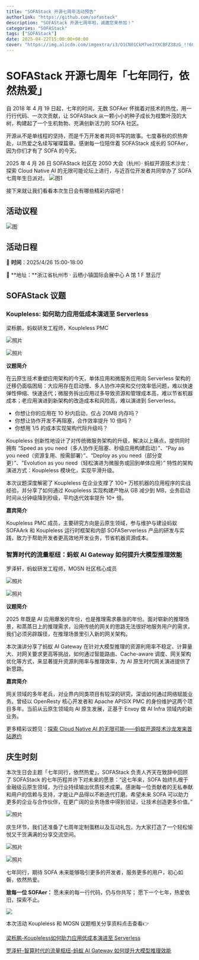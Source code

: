 ```yaml
---
title: "SOFAStack 开源七周年活动预告"
authorlink: "https://github.com/sofastack"
description: "SOFAStack 开源七周年啦，诚邀您来参加！"
categories: "SOFAStack"
tags: ["SOFAStack"]
date: 2025-04-22T15:00:00+08:00
cover: "https://img.alicdn.com/imgextra/i3/O1CN01CkM7ve1YXCBFZ38zG_!!6000000003068-2-tps-1080-540.png"
---
```


# SOFAStack 开源七周年「七年同行，依然热爱」

自 2018 年 4 月 19 日起，七年的时间，无数 SOFAer 怀揣着对技术的热忱，用一行行代码、一次次贡献，让 SOFAStack 从一颗小小的种子成长为枝繁叶茂的大树，构建起了一个生机勃勃、充满创新活力的 SOFA 社区。

开源从不是单线程的坚持，而是千万开发者共同书写的故事。七度春秋的炽热奔赴，以热爱之名续写璀璨篇章。感谢每一位陪伴着 SOFAStack 成长的 SOFAer，因为你们才有了 SOFA 的今天。

2025 年 4 月 26 日 SOFAStack 社区在 2050 大会（杭州）· 蚂蚁开源技术沙龙：探索 Cloud Native AI 的无限可能论坛上进行，与近百位开发者共同举办了 SOFA 七周年生日派对。
![图1](https://img.alicdn.com/imgextra/i3/O1CN01U3OTyt1rJQyqNCLB5_!!6000000005610-0-tps-1600-1066.jpg)

接下来就让我们看看本次生日会有哪些精彩内容吧！

## 活动议程

![图](https://img.alicdn.com/imgextra/i1/O1CN01KTy6wK1CApI2TH0z1_!!6000000000041-0-tps-1080-4737.jpg)

## 活动日程

📅 ​**时间**​：2025/4/26 15:00-18:00

📍 **​地址：​**浙江省杭州市 · 云栖小镇国际会展中心 A 馆 1 F 慧云厅

## SOFAStack 议题

### Koupleless: 如何助力应用低成本演进至 Serverless

梁栎鹏，蚂蚁研发工程师，Koupleless PMC

![照片](https://img.alicdn.com/imgextra/i1/O1CN01vwfkiX214uZzde3XZ_!!6000000006932-0-tps-3999-2663.jpg)

![照片](https://img.alicdn.com/imgextra/i3/O1CN01iOS6zw1pWb8G5VPu6_!!6000000005368-0-tps-3998-2665.jpg)

**议题简介**

在云原生技术重塑应用架构的今天，单体应用和微服务应用向 Serverless 架构的迁移仍面临困局：大应用存在启动慢、多人协作冲突和交付效率低问题，难以快速弹性伸缩、快速迭代；微服务拆出应用过多导致资源和管理成本高，难以节省机器成本；老应用演进到新架构的改造成本和风险高，难以演进到 Serverless。

* 你想让你的应用在 10 秒内启动，仅占 20MB 内存吗？
* 你想让协作开发不再阻塞，合作效率提升 10 倍吗？
* 你想用 1/5 的成本实现架构代际升级吗？

Koupleless 创新性地设计了对传统微服务架构的升级，解决以上痛点，提供同时拥有 “Speed as you need（多人协作无阻塞、秒级应用构建启动）”、“Pay as you need（资源复用、按需部署）”、“Deploy as you need（部分变更）”、"Evolution as you need（轻松演进为微服务或回到单体应用）” 特性的架构演进方式：Koupleless 模块化，实现平滑升级。

本次议题深度解密了 Koupleless 在企业支撑了 100+ 万核机器的应用程序的实战经验，并分享了如何通过 Koupleless 实现构建产物从 GB 减少到 MB，业务启动时间从分钟级降到秒级，平均迭代效率提升 10+ 倍。

**嘉宾简介**

Koupleless PMC 成员，主要研究方向是云原生领域，参与维护与建设蚂蚁 SOFAArk 和 Koupleless 运行时框架和内部 SOFAServerless 产品的研发与实践，致力于帮助开发者更高效地开发业务，节省机器资源成本。

### 智算时代的流量枢纽：蚂蚁 AI Gateway 如何提升大模型推理效能

罗泽轩，蚂蚁研发工程师，MOSN 社区核心成员

![照片](https://img.alicdn.com/imgextra/i2/O1CN011qX9PB1rxjpnmjcLJ_!!6000000005698-0-tps-2000-1331.jpg)

![照片](https://img.alicdn.com/imgextra/i1/O1CN01EgBWlF1FU0jAoMoHF_!!6000000000489-0-tps-1067-711.jpg)

**议题简介**

2025 年既是 AI 应用爆发的年份，也是推理需求暴涨的年份。面对崭新的推理场景，和蒸蒸日上的推理需求，沿用传统的网关的思路无法很好地服务用户的需求，我们必须另辟蹊径，在推理场景里引入新的网关架构。

本次演讲分享了蚂蚁 AI Gateway 在针对大模型推理的资源利用率不稳定、计算量大、对网关要求更高等挑战，如何通过智能路由、Cache-aware 调度、网关架构优化等方式，来显著提升资源利用率与推理效率，为 AI 原生时代网关演进提供了新思路。

**嘉宾简介**

网关领域的多年老兵，对业界内同类项目有较深的研究，深谙如何通过网络赋能业务。曾经以 OpenResty 核心开发者和 Apache APISIX PMC 的身份维护这两个项目多年。当前从云原生领域向 AI 原生发展，正基于 Envoy 做 AI Infra 领域内的新业务。

更多精彩议题见：[探索 Cloud Native AI 的无限可能——蚂蚁开源技术沙龙发来首站邀约](https://mp.weixin.qq.com/s?__biz=Mzg2MTg4ODc4Mg==&mid=2247490841&idx=1&sn=688706072e010ca469cefaa16be0e21d&scene=21#wechat_redirect)

## 庆生时刻

本次生日会主题「七年同行，依然热爱」，SOFAStack 负责人齐天在致辞中回顾了 SOFAStack 的七年历程并许下对未来的愿景：“这七年来，SOFA 始终扎根于金融级云原生领域，为行业持续输出优质技术成果。感谢每一位贡献者的无私奉献和用户的信赖与支持，才能让产品得以不断迭代打磨。希望未来 SOFA 可以助力更多的企业与合作伙伴，在更广阔的业务场景中得到验证，让技术创造更多价值。”

![照片](https://img.alicdn.com/imgextra/i1/O1CN01JZNlvj1m6XkiMEnLr_!!6000000004905-0-tps-3997-2663.jpg)

庆生环节，我们还准备了七周年定制蛋糕以及互动礼包，为大家打造了一个轻松愉悦又干货满满的分享交流空间。

![照片](https://img.alicdn.com/imgextra/i1/O1CN01QXj7aZ1hZKZNmKwJS_!!6000000004291-0-tps-1600-1067.jpg)

![照片](https://img.alicdn.com/imgextra/i4/O1CN013E2CQ91mKHdUl7PaE_!!6000000004935-0-tps-1702-1136.jpg)

七年同行，期待 SOFA 未来能够吸引更多的开发者，服务更多的用户，初心如磐，依然热爱。

**致每一位 SOFAer：**
愿未来的每一行代码，仍与你共写；
愿下一个七年，热爱依旧，探索不止。

![](https://img.alicdn.com/imgextra/i3/O1CN01LEIAKi1ZOmWMNwXIZ_!!6000000003185-0-tps-720-484.jpg)

本次活动 Koupleless 和 MOSN 议题相关分享资料点击查看👉

[梁栎鹏-Koupleless如何助力应用低成本演进至 Serverless](https://mdn.alipayobjects.com/huamei_soxoym/afts/file/A*VVjQSZCgZI8AAAAAAAAAAAAAerGAAQ/%E3%80%90ppt%E7%BB%88%E7%A8%BF%E3%80%91%E6%A2%81%E6%A0%8E%E9%B9%8F-Koupleless%E5%A6%82%E4%BD%95%E5%8A%A9%E5%8A%9B%E5%BA%94%E7%94%A8%E4%BD%8E%E6%88%90%E6%9C%AC%E6%BC%94%E8%BF%9B%E8%87%B3%20Serverless.pptx)

[罗泽轩-智算时代的流量枢纽-蚂蚁 AI Gateway 如何提升大模型推理效能](https://mdn.alipayobjects.com/huamei_soxoym/afts/file/A*-HCbSbWiwKEAAAAAAAAAAAAAerGAAQ/%E3%80%90ppt%E7%BB%88%E7%A8%BF%E3%80%91%E7%BD%97%E6%B3%BD%E8%BD%A9-%E6%99%BA%E7%AE%97%E6%97%B6%E4%BB%A3%E7%9A%84%E6%B5%81%E9%87%8F%E6%9E%A2%E7%BA%BD-%E8%9A%82%E8%9A%81%20AI%20Gateway%20%E5%A6%82%E4%BD%95%E6%8F%90%E5%8D%87%E5%A4%A7%E6%A8%A1%E5%9E%8B%E6%8E%A8%E7%90%86%E6%95%88%E8%83%BD.pptx)
